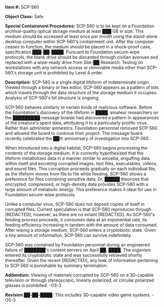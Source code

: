 **Item #:** SCP-560

**Object Class:** Safe

**Special Containment Procedures:** SCP-560 is to be kept on a Foundation archival-quality optical storage medium at least ███ GB in size. This medium should be accessed at least once per month using the stand-alone desktop computer within SCP-560's containment unit. After the computer ceases to function, the medium should be placed in a shock-proof case, specification ███-██-████. Pursuant to Foundation secure-wipe protocols, the blank drive should be discarded through civilian avenues and replaced with a wipe-ready drive from Site-██ Research. Testing on workstations with any network access or removable media other than SCP-560's storage unit is prohibited by Level 4 order.

**Description:** SCP-560 is a single digital lifeform of indeterminate origin. Viewed through a binary or hex editor, SCP-560 appears as a pattern of bits which travels through the data structure of the storage medium it occupies. Analysis of SCP-560's bit structure is ongoing.

SCP-560 behaves similarly to certain kinds of malicious software. Before the Foundation's discovery of the lifeform in ████, amateur researchers on the █████████ message boards had discovered a pattern in appearances of the creature's spent data, attributing it to a particularly prolific virus. Rather than administer amnestics, Foundation personnel removed SCP-560 and allowed the board to continue their project. The message board recently celebrated the ██th anniversary of investigation into SCP-560.

When introduced into a digital habitat, SCP-560 begins processing the contents of the storage medium. It is currently hypothesized that the lifeform metabolizes data in a manner similar to amoeba, engulfing data within itself and excreting corrupted images, text files, executables, videos, and sound files. This corruption proceeds gradually on each individual file, as the lifeform moves from file to file while feeding. SCP-560 shows a preference for files containing sensitive data; Dr. █████ theorizes that encrypted, compressed, or high-density data provides SCP-560 with a large amount of metabolic energy. This preference makes it ideal for use in Foundation secure-wipe protocols.

Unlike a computer virus, SCP-560 does not deposit copies of itself in corrupted files. Current speculation is that SCP-560 reproduces through \[REDACTED\]; however, as there are no extant \[REDACTED\]. As SCP-560's feeding process proceeds, it consumes data at an exponential rate, its feeding efficiency increasing in tandem with the amount of data consumed. After wiping a storage medium, SCP-560 enters a cryptobiotic state. Given a tiny amount of information, SCP-560 can survive indefinitely.

SCP-560 was contained by Foundation personnel during an engineered failure of ███████'s content servers on April ██, ████. The organism entered its cryptobiotic state and was successfully retrieved shortly thereafter. Given the recent \[REDACTED\], any leak of information pertaining to SCP-560 is punishable by summary termination.

**Addendum:** Viewing of materials corrupted by SCP-560 on a 3D-capable television or through stereoscopic, linearly polarized, or circular polarized glasses is prohibited. -O5-3

**Revision ██-██-████:** This includes 3D-capable video game systems. -O5-3